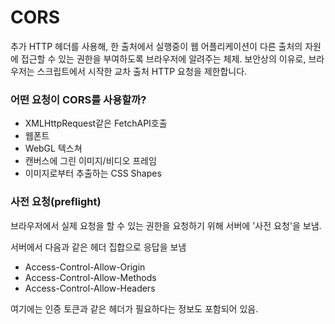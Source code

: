 # CORS

추가 HTTP 헤더를 사용해, 한 출처에서 실행중이 웹 어플리케이션이 다른 출처의 자원에 접근할 수 있는 권한을 부여하도록 브라우저에 알려주는 체제. 보안상의 이유로, 브라우저는 스크립트에서 시작한 교차 출처 HTTP 요청을 제한합니다.



### 어떤 요청이 CORS를 사용할까?

* XMLHttpRequest같은 FetchAPI호출
* 웹폰트
* WebGL 텍스쳐
* 캔버스에 그린 이미지/비디오 프레임
* 이미지로부터 추출하는 CSS Shapes



### 사전 요청(preflight)

브라우저에서 실제 요청을 할 수 있는 권한을 요청하기 위해 서버에 '사전 요청'을 보냄.

서버에서 다음과 같은 헤더 집합으로 응답을 보냄

* Access-Control-Allow-Origin
* Access-Control-Allow-Methods
* Access-Control-Allow-Headers

여기에는 인증 토큰과 같은 헤더가 필요하다는 정보도 포함되어 있음.